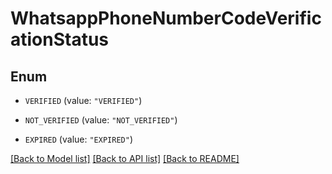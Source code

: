 # WhatsappPhoneNumberCodeVerificationStatus

## Enum


* `VERIFIED` (value: `"VERIFIED"`)

* `NOT_VERIFIED` (value: `"NOT_VERIFIED"`)

* `EXPIRED` (value: `"EXPIRED"`)


[[Back to Model list]](../README.md#documentation-for-models) [[Back to API list]](../README.md#documentation-for-api-endpoints) [[Back to README]](../README.md)


